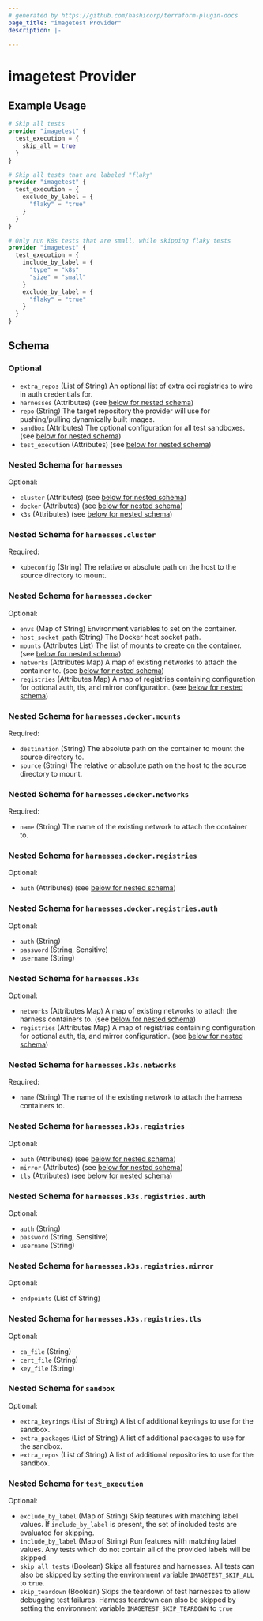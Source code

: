 ```yaml
---
# generated by https://github.com/hashicorp/terraform-plugin-docs
page_title: "imagetest Provider"
description: |-
  
---
```


# imagetest Provider



## Example Usage

```terraform
# Skip all tests
provider "imagetest" {
  test_execution = {
    skip_all = true
  }
}

# Skip all tests that are labeled "flaky"
provider "imagetest" {
  test_execution = {
    exclude_by_label = {
      "flaky" = "true"
    }
  }
}

# Only run K8s tests that are small, while skipping flaky tests
provider "imagetest" {
  test_execution = {
    include_by_label = {
      "type" = "k8s"
      "size" = "small"
    }
    exclude_by_label = {
      "flaky" = "true"
    }
  }
}
```

<!-- schema generated by tfplugindocs -->
## Schema

### Optional

- `extra_repos` (List of String) An optional list of extra oci registries to wire in auth credentials for.
- `harnesses` (Attributes) (see [below for nested schema](#nestedatt--harnesses))
- `repo` (String) The target repository the provider will use for pushing/pulling dynamically built images.
- `sandbox` (Attributes) The optional configuration for all test sandboxes. (see [below for nested schema](#nestedatt--sandbox))
- `test_execution` (Attributes) (see [below for nested schema](#nestedatt--test_execution))

<a id="nestedatt--harnesses"></a>
### Nested Schema for `harnesses`

Optional:

- `cluster` (Attributes) (see [below for nested schema](#nestedatt--harnesses--cluster))
- `docker` (Attributes) (see [below for nested schema](#nestedatt--harnesses--docker))
- `k3s` (Attributes) (see [below for nested schema](#nestedatt--harnesses--k3s))

<a id="nestedatt--harnesses--cluster"></a>
### Nested Schema for `harnesses.cluster`

Required:

- `kubeconfig` (String) The relative or absolute path on the host to the source directory to mount.


<a id="nestedatt--harnesses--docker"></a>
### Nested Schema for `harnesses.docker`

Optional:

- `envs` (Map of String) Environment variables to set on the container.
- `host_socket_path` (String) The Docker host socket path.
- `mounts` (Attributes List) The list of mounts to create on the container. (see [below for nested schema](#nestedatt--harnesses--docker--mounts))
- `networks` (Attributes Map) A map of existing networks to attach the container to. (see [below for nested schema](#nestedatt--harnesses--docker--networks))
- `registries` (Attributes Map) A map of registries containing configuration for optional auth, tls, and mirror configuration. (see [below for nested schema](#nestedatt--harnesses--docker--registries))

<a id="nestedatt--harnesses--docker--mounts"></a>
### Nested Schema for `harnesses.docker.mounts`

Required:

- `destination` (String) The absolute path on the container to mount the source directory to.
- `source` (String) The relative or absolute path on the host to the source directory to mount.


<a id="nestedatt--harnesses--docker--networks"></a>
### Nested Schema for `harnesses.docker.networks`

Required:

- `name` (String) The name of the existing network to attach the container to.


<a id="nestedatt--harnesses--docker--registries"></a>
### Nested Schema for `harnesses.docker.registries`

Optional:

- `auth` (Attributes) (see [below for nested schema](#nestedatt--harnesses--docker--registries--auth))

<a id="nestedatt--harnesses--docker--registries--auth"></a>
### Nested Schema for `harnesses.docker.registries.auth`

Optional:

- `auth` (String)
- `password` (String, Sensitive)
- `username` (String)




<a id="nestedatt--harnesses--k3s"></a>
### Nested Schema for `harnesses.k3s`

Optional:

- `networks` (Attributes Map) A map of existing networks to attach the harness containers to. (see [below for nested schema](#nestedatt--harnesses--k3s--networks))
- `registries` (Attributes Map) A map of registries containing configuration for optional auth, tls, and mirror configuration. (see [below for nested schema](#nestedatt--harnesses--k3s--registries))

<a id="nestedatt--harnesses--k3s--networks"></a>
### Nested Schema for `harnesses.k3s.networks`

Required:

- `name` (String) The name of the existing network to attach the harness containers to.


<a id="nestedatt--harnesses--k3s--registries"></a>
### Nested Schema for `harnesses.k3s.registries`

Optional:

- `auth` (Attributes) (see [below for nested schema](#nestedatt--harnesses--k3s--registries--auth))
- `mirror` (Attributes) (see [below for nested schema](#nestedatt--harnesses--k3s--registries--mirror))
- `tls` (Attributes) (see [below for nested schema](#nestedatt--harnesses--k3s--registries--tls))

<a id="nestedatt--harnesses--k3s--registries--auth"></a>
### Nested Schema for `harnesses.k3s.registries.auth`

Optional:

- `auth` (String)
- `password` (String, Sensitive)
- `username` (String)


<a id="nestedatt--harnesses--k3s--registries--mirror"></a>
### Nested Schema for `harnesses.k3s.registries.mirror`

Optional:

- `endpoints` (List of String)


<a id="nestedatt--harnesses--k3s--registries--tls"></a>
### Nested Schema for `harnesses.k3s.registries.tls`

Optional:

- `ca_file` (String)
- `cert_file` (String)
- `key_file` (String)





<a id="nestedatt--sandbox"></a>
### Nested Schema for `sandbox`

Optional:

- `extra_keyrings` (List of String) A list of additional keyrings to use for the sandbox.
- `extra_packages` (List of String) A list of additional packages to use for the sandbox.
- `extra_repos` (List of String) A list of additional repositories to use for the sandbox.


<a id="nestedatt--test_execution"></a>
### Nested Schema for `test_execution`

Optional:

- `exclude_by_label` (Map of String) Skip features with matching label values. If `include_by_label` is present, the set of included tests are evaluated for skipping.
- `include_by_label` (Map of String) Run features with matching label values. Any tests which do not contain all of the provided labels will be skipped.
- `skip_all_tests` (Boolean) Skips all features and harnesses. All tests can also be skipped by setting the environment variable `IMAGETEST_SKIP_ALL` to `true`.
- `skip_teardown` (Boolean) Skips the teardown of test harnesses to allow debugging test failures. Harness teardown can also be skipped by setting the environment variable `IMAGETEST_SKIP_TEARDOWN` to `true`
